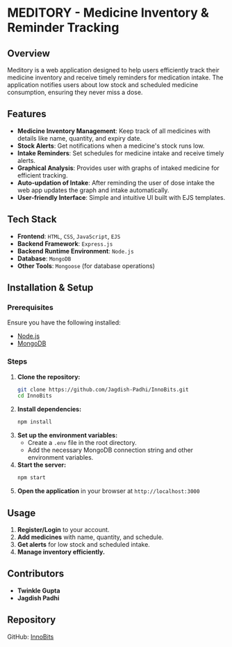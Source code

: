 # MEDITORY - Medicine Inventory & Reminder Tracking

## Overview
Meditory is a web application designed to help users efficiently track their medicine inventory and receive timely reminders for medication intake.
The application notifies users about low stock and scheduled medicine consumption, ensuring they never miss a dose.

## Features
- **Medicine Inventory Management**: Keep track of all medicines with details like name, quantity, and expiry date.
- **Stock Alerts**: Get notifications when a medicine's stock runs low.
- **Intake Reminders**: Set schedules for medicine intake and receive timely alerts.
- **Graphical Analysis**: Provides user with graphs of intaked medicine for efficient tracking.
- **Auto-updation of Intake**: After reminding the user of dose intake the web app updates the graph and intake automatically.
- **User-friendly Interface**: Simple and intuitive UI built with EJS templates.

## Tech Stack
- **Frontend**: `HTML`, `CSS`, `JavaScript`, `EJS`
- **Backend Framework**: `Express.js`
- **Backend Runtime Environment**: `Node.js`
- **Database**: `MongoDB`
- **Other Tools**: `Mongoose` (for database operations)

## Installation & Setup
### Prerequisites
Ensure you have the following installed:
- [Node.js](https://nodejs.org/)
- [MongoDB](https://www.mongodb.com/)

### Steps
1. **Clone the repository:**
   ```sh
   git clone https://github.com/Jagdish-Padhi/InnoBits.git
   cd InnoBits
   ```
2. **Install dependencies:**
   ```sh
   npm install
   ```
3. **Set up the environment variables:**
   - Create a `.env` file in the root directory.
   - Add the necessary MongoDB connection string and other environment variables.
4. **Start the server:**
   ```sh
   npm start
   ```
5. **Open the application** in your browser at `http://localhost:3000`

## Usage
1. **Register/Login** to your account.
2. **Add medicines** with name, quantity, and schedule.
3. **Get alerts** for low stock and scheduled intake.
4. **Manage inventory efficiently.**

## Contributors
- **Twinkle Gupta**
- **Jagdish Padhi**

## Repository
GitHub: [InnoBits](https://github.com/Jagdish-Padhi/InnoBits)
